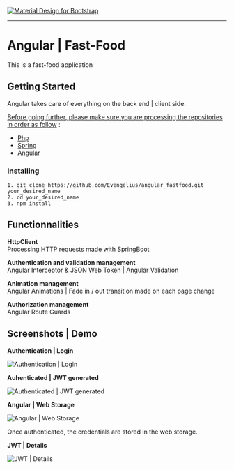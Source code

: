 [![Material Design for Bootstrap](https://mdbootstrap.com/wp-content/uploads/2018/03/admin-angular.png)](https://angular.io)

-----------------------------------------------------

# Angular | Fast-Food

This is a fast-food application


## Getting Started

Angular takes care of everything on the back end | client side.

<ins>Before going further, please make sure you are processing the repositories in order as follow</ins> : 

* [Php](https://github.com/Evengelius/php_fastfood)<br />
* [Spring](https://github.com/Evengelius/spring_fastfood)<br />
* [Angular](https://github.com/Evengelius/angular_fastfood)<br />

### Installing

```
1. git clone https://github.com/Evengelius/angular_fastfood.git your_desired_name
2. cd your_desired_name
3. npm install
```

## Functionnalities

**HttpClient**<br />
Processing HTTP requests made with SpringBoot

**Authentication and validation management**<br />
Angular Interceptor & JSON Web Token | Angular Validation

**Animation management**<br />
Angular Animations | Fade in / out transition made on each page change
  
**Authorization management**<br />
Angular Route Guards


## Screenshots | Demo

**Authentication | Login**

![Authentication | Login](https://www.zupimages.net/up/20/29/jpvg.png)

**Auhenticated | JWT generated**

![Authenticated | JWT generated](https://www.zupimages.net/up/20/29/u22d.png)

**Angular | Web Storage**

![Angular | Web Storage](https://www.zupimages.net/up/20/29/0m47.png)

Once authenticated, the credentials are stored in the web storage.

**JWT | Details**

![JWT | Details](https://www.zupimages.net/up/20/29/b2jr.png)
